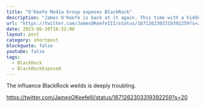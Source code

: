 ```yaml
---
title: "O'Keefe Media Group exposes BlackRock"
description: "James O'Keefe is back at it again. This time with a hidden BlackRock recruiter."
url: "https://twitter.com/JamesOKeefeIII/status/1671262303319392259?s=20"
date: 2023-06-20T16:52:00
layout: post
category: shortpost
blockquote: false
youtube: false
tags:
  - BlackRock
  - BlackRockExposed
---
```


The influence BlackRock weilds is deeply troubling.

https://twitter.com/JamesOKeefeIII/status/1671262303319392259?s=20
